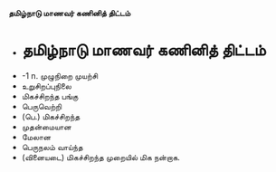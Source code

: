 **தமிழ்நாடு மாணவர் கணினித் திட்டம்**
- # தமிழ்நாடு மாணவர் கணினித் திட்டம்
- -1 n. முழுநிறை முயற்சி
- உறுசிறப்புநிலை
- மிகச்சிறந்த பங்கு
- பெருவெற்றி
- (பெ.) மிகச்சிறந்த
- முதன்மையான
- மேலான
- பெருநலம் வாய்ந்த
- (வினையடை) மிகச்சிறந்த முறையில் மிக நன்றாக.

